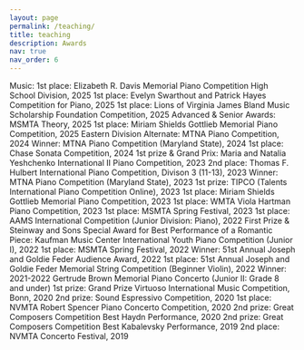 ```yaml
---
layout: page
permalink: /teaching/
title: teaching
description: Awards
nav: true
nav_order: 6
---
```


Music: 
1st place: Elizabeth R. Davis Memorial Piano Competition High School Division, 2025
1st place: Evelyn Swarthout and Patrick Hayes Competition for Piano, 2025
1st place: Lions of Virginia James Bland Music Scholarship Foundation Competition, 2025
Advanced & Senior Awards: MSMTA Theory, 2025
1st place: Miriam Shields Gottlieb Memorial Piano Competition, 2025
Eastern Division Alternate: MTNA Piano Competition, 2024
Winner: MTNA Piano Competition (Maryland State), 2024
1st place: Chase Sonata Competition, 2024
1st prize & Grand Prix: Maria and Natalia Yeshchenko International II Piano Competition, 2023
2nd place: Thomas F. Hulbert International Piano Competition, Divison 3 (11-13), 2023
Winner: MTNA Piano Competition (Maryland State), 2023
1st prize: TIPCO (Talents International Piano Competition Online), 2023
1st place: Miriam Shields Gottlieb Memorial Piano Competition, 2023
1st place: WMTA Viola Hartman Piano Competition, 2023
1st place: MSMTA Spring Festival, 2023
1st place: AAMS International Competition (Junior Division: Piano), 2022
First Prize & Steinway and Sons Special Award for Best Performance of a Romantic Piece: Kaufman Music Center International Youth Piano Competition (Junior I), 2022
1st place: MSMTA Spring Festival, 2022
Winner: 51st Annual Joseph and Goldie Feder Audience Award, 2022
1st place: 51st Annual Joseph and Goldie Feder Memorial String Competition (Beginner Violin), 2022
Winner: 2021-2022 Gertrude Brown Memorial Piano Concerto (Junior II: Grade 8 and under)
1st prize: Grand Prize Virtuoso International Music Competition, Bonn, 2020
2nd prize: Sound Espressivo Competition, 2020
1st place: NVMTA Robert Spencer Piano Concerto Competition, 2020
2nd prize: Great Composers Competition Best Haydn Performance, 2020
2nd prize: Great Composers Competition Best Kabalevsky Performance, 2019
2nd place: NVMTA Concerto Festival, 2019
